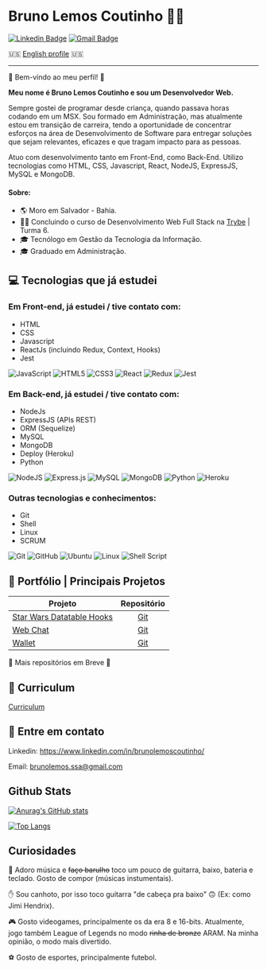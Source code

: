 
# Bruno Lemos Coutinho :man_technologist:
[![Linkedin Badge](https://img.shields.io/badge/-Bruno-blue?style=flat-square&logo=Linkedin&logoColor=white&link=https://www.linkedin.com/in/brunolemoscoutinho/)](https://www.linkedin.com/in/brunolemoscoutinho/) [![Gmail Badge](https://img.shields.io/badge/-brunolemos.ssa@gmail.com-c14438?style=flat-square&logo=Gmail&logoColor=white&link=mailto:brunolemos.ssa@gmail.com)](mailto:brunolemos.ssa@gmail.com)

:us: [English profile](https://github.com/BrunoLemosCoutinho/brunolemoscoutinho/blob/main/README-en.md) :us:
<hr>

:wave: Bem-vindo ao meu perfil! :wave:

__Meu nome é Bruno Lemos Coutinho e sou um Desenvolvedor Web.__

Sempre gostei de programar desde criança, quando passava horas codando em um MSX. Sou formado em Administração, mas atualmente estou em transição de carreira, tendo a oportunidade de concentrar esforços na área de Desenvolvimento de Software para entregar soluções que sejam relevantes, eficazes e que tragam impacto para as pessoas.

Atuo com desenvolvimento tanto em Front-End, como Back-End. Utilizo tecnologias como HTML, CSS, Javascript, React, NodeJS, ExpressJS, MySQL e MongoDB.

#### Sobre:
* :earth_americas: Moro em Salvador - Bahia.
* :man_technologist: Concluindo o curso de Desenvolvimento Web Full Stack na [Trybe](https://www.betrybe.com) | Turma 6.
* :mortar_board: Tecnólogo em Gestão da Tecnologia da Informação.
* :mortar_board: Graduado em Administração.

## :computer: Tecnologias que já estudei

### Em Front-end, já estudei / tive contato com:
* HTML
* CSS
* Javascript
* ReactJs (incluindo Redux, Context, Hooks)
* Jest

<img alt="JavaScript" src="https://img.shields.io/badge/javascript-%23323330.svg?style=for-the-badge&logo=javascript&logoColor=black&color=yellow"/> <img alt="HTML5" src="https://img.shields.io/badge/html5-%23E34F26.svg?style=for-the-badge&logo=html5&logoColor=white"/>  <img alt="CSS3" src="https://img.shields.io/badge/css3-%231572B6.svg?style=for-the-badge&logo=css3&logoColor=white"/> <img alt="React" src="https://img.shields.io/badge/react-%2320232a.svg?style=for-the-badge&logo=react&logoColor=%2361DAFB"/> <img alt="Redux" src="https://img.shields.io/badge/redux-%23593d88.svg?style=for-the-badge&logo=redux&logoColor=white"/> <img alt="Jest" src="https://img.shields.io/badge/-jest-%23C21325?style=for-the-badge&logo=jest&logoColor=white"/>

### Em Back-end,  já estudei / tive contato com:
* NodeJs
* ExpressJS (APIs REST)
* ORM (Sequelize)
* MySQL
* MongoDB
* Deploy (Heroku)
* Python

<img alt="NodeJS" src="https://img.shields.io/badge/node.js-%2343853D.svg?style=for-the-badge&logo=node-dot-js&logoColor=white"/>  <img alt="Express.js" src="https://img.shields.io/badge/express.js-%23404d59.svg?style=for-the-badge&logo=express&logoColor=%2361DAFB"/> 
<img alt="MySQL" src="https://img.shields.io/badge/mysql-%2300f.svg?style=for-the-badge&logo=mysql&logoColor=white"/> <img alt="MongoDB" src ="https://img.shields.io/badge/MongoDB-%234ea94b.svg?style=for-the-badge&logo=mongodb&logoColor=white"/>
<img alt="Python" src="https://img.shields.io/badge/python-%2314354C.svg?style=for-the-badge&logo=python&logoColor=white"/> <img alt="Heroku" src="https://img.shields.io/badge/heroku-%23430098.svg?style=for-the-badge&logo=heroku&logoColor=white"/>

### Outras tecnologias e conhecimentos:
* Git
* Shell
* Linux
* SCRUM

<img alt="Git" src="https://img.shields.io/badge/git-%23F05033.svg?style=for-the-badge&logo=git&logoColor=white"/> 	<img alt="GitHub" src="https://img.shields.io/badge/github-%23121011.svg?style=for-the-badge&logo=github&logoColor=white"/>
<img alt="Ubuntu" src="https://img.shields.io/badge/Ubuntu-E95420?style=for-the-badge&logo=ubuntu&logoColor=white" /> <img alt="Linux" src="https://img.shields.io/badge/Linux-FCC624?style=for-the-badge&logo=linux&logoColor=black"> <img alt="Shell Script" src="https://img.shields.io/badge/shell_script-%23121011.svg?style=for-the-badge&logo=gnu-bash&logoColor=white"/>

## :open_file_folder: Portfólio | Principais Projetos

Projeto | Repositório |
| --- | :-: |
| [Star Wars Datatable Hooks](https://brunolemoscoutinho.github.io/starwars-datatable-hooks/) | [Git](https://github.com/BrunoLemosCoutinho/starwars-datatable-hooks) |
| [Web Chat](https://resenhawebchat.herokuapp.com) | [Git](https://github.com/BrunoLemosCoutinho/webchat) |
| [Wallet](https://brunolemoscoutinho.github.io/wallet/) | [Git](https://github.com/BrunoLemosCoutinho/wallet) |
:construction: Mais repositórios em Breve :construction:


## :page_facing_up: Curriculum
[Curriculum](https://gitconnected.com/brunolemoscoutinho/resume)


## :satellite: Entre em contato

Linkedin:  https://www.linkedin.com/in/brunolemoscoutinho/

Email:  brunolemos.ssa@gmail.com


## Github Stats
[![Anurag's GitHub stats](https://github-readme-stats.vercel.app/api?username=BrunoLemosCoutinho&count_private=true&show_icons=true&theme=dark)](https://github.com/BrunoLemosCoutinho/github-readme-stats)

[![Top Langs](https://github-readme-stats.vercel.app/api/top-langs/?username=BrunoLemosCoutinho&layout=compact)](https://github.com/BrunoLemosCoutinho/github-readme-stats)


## Curiosidades
:musical_note: Adoro música e <s>faço barulho</s> toco um pouco de  guitarra,  baixo,  bateria e teclado. Gosto de compor (músicas instumentais).

:raised_hand: Sou canhoto, por isso toco guitarra "de cabeça pra baixo" 🙃 (Ex: como Jimi Hendrix).

:video_game: Gosto videogames, principalmente os da era 8 e 16-bits. Atualmente, jogo também League of Legends no modo <s>rinha de bronze</s> ARAM. Na minha opinião, o modo mais divertido.

  
:soccer: Gosto de esportes, principalmente futebol.
